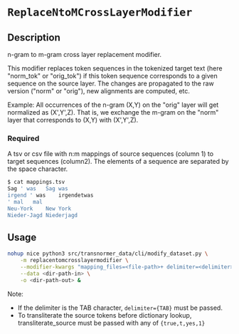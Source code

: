 # `ReplaceNtoMCrossLayerModifier`

## Description

n-gram to m-gram cross layer replacement modifier.

This modifier replaces token sequences in the tokenized target text (here "norm_tok" or "orig_tok") if this token sequence corresponds to a given sequence on the source layer. The changes are propagated to the raw version ("norm" or "orig"), new alignments are computed, etc.

Example: All occurrences of the n-gram (X,Y) on the "orig" layer will get normalized as (X',Y',Z). That is, we exchange the m-gram on the "norm" layer that corresponds to (X,Y) with (X',Y',Z).

### Required

A tsv or csv file with n:m mappings of source sequences (column 1) to target sequences (column2). The elements of a sequence are separated by the space character.

```bash
$ cat mappings.tsv
Sag ' was	Sag was
irgend ' was	irgendetwas
' mal	mal
Neu-York	New York
Nieder-Jagd	Niederjagd
```

## Usage

```bash
nohup nice python3 src/transnormer_data/cli/modify_dataset.py \
    -m replacentomcrosslayermodifier \
    --modifier-kwargs "mapping_files=<file-path>+ delimiter=<delimiter> source_layer={orig,norm} target_layer={norm,orig} [transliterate_source={true,t,yes,1}]" \
    --data <dir-path-in> \
    -o <dir-path-out> &
```

Note:
* If the delimiter is the TAB character, `delimiter={TAB}` must be passed.
* To transliterate the source tokens before dictionary lookup, transliterate_source must be passed with any of `{true,t,yes,1}`
